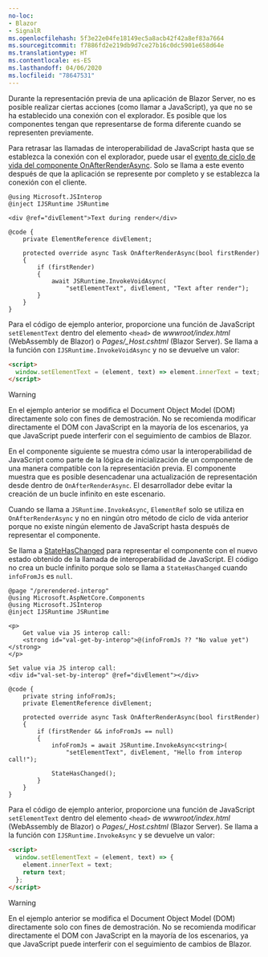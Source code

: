 ```yaml
---
no-loc:
- Blazor
- SignalR
ms.openlocfilehash: 5f3e22e04fe18149ec5a8acb42f42a8ef83a7664
ms.sourcegitcommit: f7886fd2e219db9d7ce27b16c0dc5901e658d64e
ms.translationtype: HT
ms.contentlocale: es-ES
ms.lasthandoff: 04/06/2020
ms.locfileid: "78647531"
---
```

Durante la representación previa de una aplicación de Blazor Server, no es posible realizar ciertas acciones (como llamar a JavaScript), ya que no se ha establecido una conexión con el explorador. Es posible que los componentes tengan que representarse de forma diferente cuando se representen previamente.

Para retrasar las llamadas de interoperabilidad de JavaScript hasta que se establezca la conexión con el explorador, puede usar el [evento de ciclo de vida del componente OnAfterRenderAsync](xref:blazor/lifecycle#after-component-render). Solo se llama a este evento después de que la aplicación se represente por completo y se establezca la conexión con el cliente.

```cshtml
@using Microsoft.JSInterop
@inject IJSRuntime JSRuntime

<div @ref="divElement">Text during render</div>

@code {
    private ElementReference divElement;

    protected override async Task OnAfterRenderAsync(bool firstRender)
    {
        if (firstRender)
        {
            await JSRuntime.InvokeVoidAsync(
                "setElementText", divElement, "Text after render");
        }
    }
}
```

Para el código de ejemplo anterior, proporcione una función de JavaScript `setElementText` dentro del elemento `<head>` de *wwwroot/index.html* (WebAssembly de Blazor) o *Pages/_Host.cshtml* (Blazor Server). Se llama a la función con `IJSRuntime.InvokeVoidAsync` y no se devuelve un valor:

```html
<script>
  window.setElementText = (element, text) => element.innerText = text;
</script>
```

> [!WARNING]
> En el ejemplo anterior se modifica el Document Object Model (DOM) directamente solo con fines de demostración. No se recomienda modificar directamente el DOM con JavaScript en la mayoría de los escenarios, ya que JavaScript puede interferir con el seguimiento de cambios de Blazor.

En el componente siguiente se muestra cómo usar la interoperabilidad de JavaScript como parte de la lógica de inicialización de un componente de una manera compatible con la representación previa. El componente muestra que es posible desencadenar una actualización de representación desde dentro de `OnAfterRenderAsync`. El desarrollador debe evitar la creación de un bucle infinito en este escenario.

Cuando se llama a `JSRuntime.InvokeAsync`, `ElementRef` solo se utiliza en `OnAfterRenderAsync` y no en ningún otro método de ciclo de vida anterior porque no existe ningún elemento de JavaScript hasta después de representar el componente.

Se llama a [StateHasChanged](xref:blazor/lifecycle#state-changes) para representar el componente con el nuevo estado obtenido de la llamada de interoperabilidad de JavaScript. El código no crea un bucle infinito porque solo se llama a `StateHasChanged` cuando `infoFromJs` es `null`.

```cshtml
@page "/prerendered-interop"
@using Microsoft.AspNetCore.Components
@using Microsoft.JSInterop
@inject IJSRuntime JSRuntime

<p>
    Get value via JS interop call:
    <strong id="val-get-by-interop">@(infoFromJs ?? "No value yet")</strong>
</p>

Set value via JS interop call:
<div id="val-set-by-interop" @ref="divElement"></div>

@code {
    private string infoFromJs;
    private ElementReference divElement;

    protected override async Task OnAfterRenderAsync(bool firstRender)
    {
        if (firstRender && infoFromJs == null)
        {
            infoFromJs = await JSRuntime.InvokeAsync<string>(
                "setElementText", divElement, "Hello from interop call!");

            StateHasChanged();
        }
    }
}
```

Para el código de ejemplo anterior, proporcione una función de JavaScript `setElementText` dentro del elemento `<head>` de *wwwroot/index.html* (WebAssembly de Blazor) o *Pages/_Host.cshtml* (Blazor Server). Se llama a la función con `IJSRuntime.InvokeAsync` y se devuelve un valor:

```html
<script>
  window.setElementText = (element, text) => {
    element.innerText = text;
    return text;
  };
</script>
```

> [!WARNING]
> En el ejemplo anterior se modifica el Document Object Model (DOM) directamente solo con fines de demostración. No se recomienda modificar directamente el DOM con JavaScript en la mayoría de los escenarios, ya que JavaScript puede interferir con el seguimiento de cambios de Blazor.
